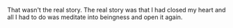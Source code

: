 That wasn't the real story. The real story was that I had closed
my heart and all I had to do was meditate into beingness and
open it again. 

